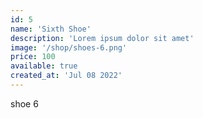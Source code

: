 ```yaml
---
id: 5
name: 'Sixth Shoe'
description: 'Lorem ipsum dolor sit amet'
image: '/shop/shoes-6.png'
price: 100
available: true
created_at: 'Jul 08 2022'
---
```


shoe 6